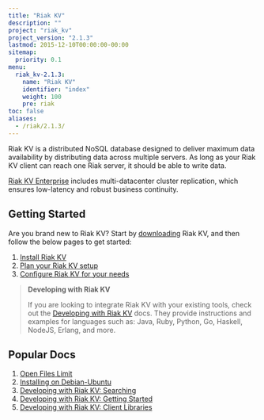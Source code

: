 ```yaml
---
title: "Riak KV"
description: ""
project: "riak_kv"
project_version: "2.1.3"
lastmod: 2015-12-10T00:00:00-00:00
sitemap:
  priority: 0.1
menu:
  riak_kv-2.1.3:
    name: "Riak KV"
    identifier: "index"
    weight: 100
    pre: riak
toc: false
aliases:
  - /riak/2.1.3/
---
```


[aboutenterprise]: http://basho.com/contact/
[config index]: {{<baseurl>}}riak/kv/2.1.3/configuring
[dev index]: {{<baseurl>}}riak/kv/2.1.3/developing
[downloads]: {{<baseurl>}}riak/kv/2.1.3/downloads/
[install index]: {{<baseurl>}}riak/kv/2.1.3/setup/installing/
[plan index]: {{<baseurl>}}riak/kv/2.1.3/setup/planning
[perf open files]: {{<baseurl>}}riak/kv/2.1.3/using/performance/open-files-limit
[install debian & ubuntu]: {{<baseurl>}}riak/kv/2.1.3/setup/installing/debian-ubuntu
[usage search]: {{<baseurl>}}riak/kv/2.1.3/developing/usage/search
[getting started]: {{<baseurl>}}riak/kv/2.1.3/developing/getting-started
[dev client libraries]: {{<baseurl>}}riak/kv/2.1.3/developing/client-libraries

Riak KV is a distributed NoSQL database designed to deliver maximum data availability by distributing data across multiple servers. As long as your Riak KV client can reach one Riak server, it should be able to write data.

[Riak KV Enterprise][aboutenterprise] includes multi-datacenter cluster replication, which ensures low-latency and robust business continuity.

## Getting Started

Are you brand new to Riak KV? Start by [downloading][downloads] Riak KV, and then follow the below pages to get started:

1. [Install Riak KV][install index]
2. [Plan your Riak KV setup][plan index]
3. [Configure Riak KV for your needs][config index]

>**Developing with Riak KV**
>
>If you are looking to integrate Riak KV with your existing tools, check out the [Developing with Riak KV][dev index] docs. They provide instructions and examples for languages such as: Java, Ruby, Python, Go, Haskell, NodeJS, Erlang, and more.

## Popular Docs

1. [Open Files Limit][perf open files]
2. [Installing on Debian-Ubuntu][install debian & ubuntu]
3. [Developing with Riak KV: Searching][usage search]
4. [Developing with Riak KV: Getting Started][getting started]
5. [Developing with Riak KV: Client Libraries][dev client libraries]
